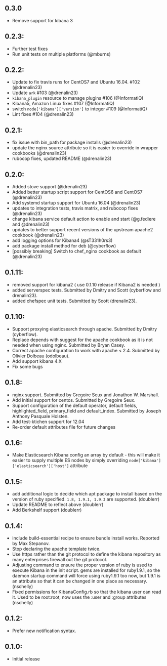 ## 0.3.0
* Remove support for kibana 3

## 0.2.3:
* Further test fixes
* Run unit tests on multiple platforms (@mburns)

## 0.2.2:
* Update to fix travis runs for CentOS7 and Ubuntu 16.04. #102 (@drenalin23)
* Update `ark` #103 (@drenalin23)
* `kibana_plugin` resource to manage plugins #106 (@InformatiQ)
* Kibana5, Amazon Linux fixes #107 (@InformatiQ)
* switch `node['kibana']['version']` to integer #109 (@InformatiQ)
* Lint fixes #104  (@drenalin23)

## 0.2.1:
* fix issue with bin_path for package installs (@drenalin23)
* update the nginx source attribute so it is easier to override in wrapper cookbooks (@drenalin23)
* rubocop fixes, updated README (@drenalin23)

## 0.2.0:
* Added stove support (@drenalin23)
* Added better startup script support for CentOS6 and CentOS7 (@drenalin23)
* Add systemd startup support for Ubuntu 16.04 (@drenalin23)
* updates to integration tests, travis matrix, and rubocop fixes (@drenalin23)
* change kibana service default action to enable and start (@g.fediere and @drenalin23)
* updates to better support recent versions of the upstream apache2 cookbook (@drenalin23)
* add logging options for Kibana4 (@sT331h0rs3)
* add package install method for deb (@cyberflow)
* [possibly breaking] Switch to chef_nginx cookbook as default (@drenalin23)

## 0.1.11:
* removed support for kibana2 ( use 0.1.10 release if Kibana2 is needed )
* added serverspec tests. Submitted by Dmitry and Scott (cyberflow and drenalin23).
* added chefspec unit tests. Submitted by Scott (drenalin23).

## 0.1.10:
* Support proxying elasticsearch through apache. Submitted by Dmitry (cyberflow).
* Replace depends with suggest for the apache cookbook as it is not needed when using nginx. Submitted by Bryan Casey.
* Correct apache configuration to work with apache < 2.4. Submitted by Olivier Dolbeau (odolbeau).
* Add support kibana 4.X
* Fix some bugs

## 0.1.8:
* nginx support. Submitted by Gregoire Seux and Jonathon W. Marshall.
* Add initial support for centos. Submitted by Gregoire Seux.
* Support configuration of the default operator, default fields, highlighted\_field, primary\_field and default\_index. Submitted by Joseph Anthony Pasquale Holsten.
* Add test-ktichen support for 12.04
* Re-order default attributes file for future changes

## 0.1.6:
* Make Elasticsearch Kibana config an array by default - this will make it easier
  to supply multiple ES nodes by simply overriding ```node['kibana']['elasticsearch']['host']``` attribute

## 0.1.5:

* add additional logic to decide which apt package to install based on the version of ruby specified. `1.8, 1.9.1, 1.9.3` are supported. (doublerr)
* Update README to reflect above (doublerr)
* Add Berkshelf support (doublerr)

## 0.1.4:

* include build-essential recipe to ensure bundle install works. Reported
  by Max Stepanov.
* Stop declaring the apache template twice.
* Use https rather than the git protocol to define the kibana repository as
  many enterprises firewall out the git protocol.
* Adjusting command to ensure the proper version of ruby is used to execute
  Kibana in the init script.  gems are installed for ruby1.9.1, so the daemon
  startup command will force using ruby1.9.1 too now, but 1.9.1 is an attribute
  so that it can be changed in one place as necessary. (nschelly)
* Fixed permissions for KibanaConfig.rb so that the kibana user can read it.
  Used to be root:root, now uses the :user and :group attributes (nschelly)

## 0.1.2:

* Prefer new notification syntax.

## 0.1.0:

* Initial release
